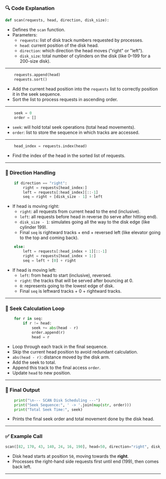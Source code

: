 ### 🔍 **Code Explanation**

```python
def scan(requests, head, direction, disk_size):
```
- Defines the `scan` function.
- Parameters:
  - `requests`: list of disk track numbers requested by processes.
  - `head`: current position of the disk head.
  - `direction`: which direction the head moves ("right" or "left").
  - `disk_size`: total number of cylinders on the disk (like 0–199 for a 200-size disk).

---

```python
    requests.append(head)
    requests.sort()
```
- Add the current head position into the `requests` list to correctly position it in the seek sequence.
- Sort the list to process requests in ascending order.

---

```python
    seek = 0
    order = []
```
- `seek`: will hold total seek operations (total head movements).
- `order`: list to store the sequence in which tracks are accessed.

---

```python
    head_index = requests.index(head)
```
- Find the index of the head in the sorted list of requests.

---

### 🧭 Direction Handling
```python
    if direction == "right":
        right = requests[head_index:]
        left = requests[:head_index][::-1]
        seq = right + [disk_size - 1] + left
```
- If head is moving right:
  - `right`: all requests from current head to the end (inclusive).
  - `left`: all requests before head in reverse (to serve after hitting end).
  - `disk_size - 1`: simulates going all the way to the disk edge (like cylinder 199).
  - Final `seq` is rightward tracks + end + reversed left (like elevator going to the top and coming back).

```python
    else:
        left = requests[:head_index + 1][::-1]
        right = requests[head_index + 1:]
        seq = left + [0] + right
```
- If head is moving left:
  - `left`: from head to start (inclusive), reversed.
  - `right`: the tracks that will be served after bouncing at 0.
  - `0`: represents going to the lowest edge of disk.
  - Final `seq` is leftward tracks + 0 + rightward tracks.

---

### 🔁 Seek Calculation Loop

```python
    for r in seq:
        if r != head:
            seek += abs(head - r)
            order.append(r)
            head = r
```
- Loop through each track in the final sequence.
- Skip the current head position to avoid redundant calculation.
- `abs(head - r)`: distance moved by the disk arm.
- Add the seek to total.
- Append this track to the final access `order`.
- Update `head` to new position.

---

### 📄 Final Output

```python
    print("\n--- SCAN Disk Scheduling ---")
    print("Seek Sequence:", ' -> '.join(map(str, order)))
    print("Total Seek Time:", seek)
```
- Prints the final seek order and total movement done by the disk head.

---

### ✅ Example Call

```python
scan([82, 170, 43, 140, 24, 16, 190], head=50, direction="right", disk_size=200)
```
- Disk head starts at position `50`, moving towards the **right**.
- Processes the right-hand side requests first until end (199), then comes back left.

---